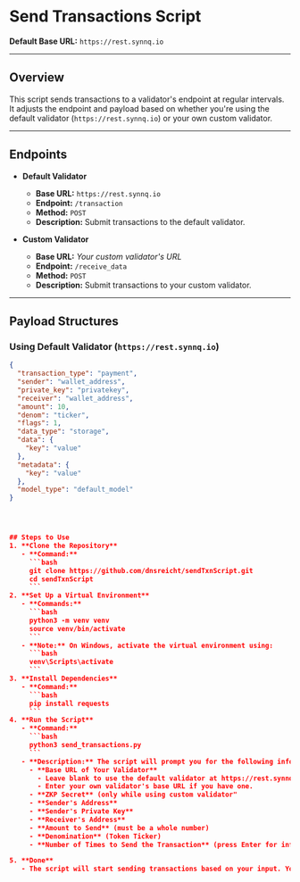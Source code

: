 # Send Transactions Script

**Default Base URL:** `https://rest.synnq.io`

---

## Overview

This script sends transactions to a validator's endpoint at regular intervals. It adjusts the endpoint and payload based on whether you're using the default validator (`https://rest.synnq.io`) or your own custom validator.

---

## Endpoints

- **Default Validator**
  - **Base URL:** `https://rest.synnq.io`
  - **Endpoint:** `/transaction`
  - **Method:** `POST`
  - **Description:** Submit transactions to the default validator.

- **Custom Validator**
  - **Base URL:** *Your custom validator's URL*
  - **Endpoint:** `/receive_data`
  - **Method:** `POST`
  - **Description:** Submit transactions to your custom validator.

---

## Payload Structures

### Using Default Validator (`https://rest.synnq.io`)

```json
{
  "transaction_type": "payment",
  "sender": "wallet_address",
  "private_key": "privatekey",
  "receiver": "wallet_address",
  "amount": 10,
  "denom": "ticker",
  "flags": 1,
  "data_type": "storage",
  "data": {
    "key": "value"
  },
  "metadata": {
    "key": "value"
  },
  "model_type": "default_model"
}




## Steps to Use
1. **Clone the Repository**
   - **Command:**
     ```bash
     git clone https://github.com/dnsreicht/sendTxnScript.git
     cd sendTxnScript
     ```
2. **Set Up a Virtual Environment**
   - **Commands:**
     ```bash
     python3 -m venv venv
     source venv/bin/activate
     ```
   - **Note:** On Windows, activate the virtual environment using:
     ```bash
     venv\Scripts\activate
     ```
3. **Install Dependencies**
   - **Command:**
     ```bash
     pip install requests
     ```
4. **Run the Script**
   - **Command:**
     ```bash
     python3 send_transactions.py
     ```
   - **Description:** The script will prompt you for the following information:
     - **Base URL of Your Validator**
       - Leave blank to use the default validator at https://rest.synnq.io.`
       - Enter your own validator's base URL if you have one.
     - **ZKP Secret** (only while using custom validator"
     - **Sender's Address**
     - **Sender's Private Key**
     - **Receiver's Address**
     - **Amount to Send** (must be a whole number)
     - **Denomination** (Token Ticker)
     - **Number of Times to Send the Transaction** (press Enter for infinite)

5. **Done**
   - The script will start sending transactions based on your input. You can stop it anytime by pressing `Ctrl+C`.
